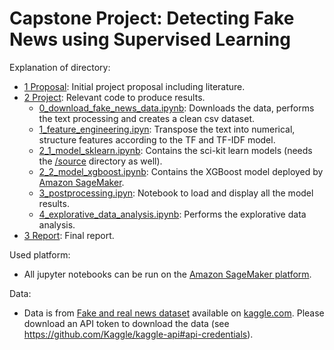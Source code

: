 # Capstone Project: Detecting Fake News using Supervised Learning

Explanation of directory:

- [1 Proposal](https://github.com/benjaminperucco/udacity-nano-mle/tree/master/5%20Capstone/1%20Proposal): Initial project proposal including literature.
- [2 Project](https://github.com/benjaminperucco/udacity-nano-mle/tree/master/5%20Capstone/2%20Project): Relevant code to produce results.
	- [0_download_fake_news_data.ipynb](https://github.com/benjaminperucco/udacity-nano-mle/blob/master/5%20Capstone/2%20Project/0_download_fake_news_data.ipynb): Downloads the data, performs the text processing and creates a clean csv dataset.
	- [1_feature_engineering.ipyn](https://github.com/benjaminperucco/udacity-nano-mle/blob/master/5%20Capstone/2%20Project/1_feature_engineering.ipynb): Transpose the text into numerical, structure features according to the TF and TF-IDF model.
	- [2_1_model_sklearn.ipynb](https://github.com/benjaminperucco/udacity-nano-mle/blob/master/5%20Capstone/2%20Project/2_1_model_sklearn.ipynb): Contains the sci-kit learn models (needs the [/source](https://github.com/benjaminperucco/udacity-nano-mle/tree/master/5%20Capstone/2%20Project/source) directory as well).
	- [2_2_model_xgboost.ipynb](https://github.com/benjaminperucco/udacity-nano-mle/blob/master/5%20Capstone/2%20Project/2_2_model_xgboost.ipynb): Contains the XGBoost model deployed by [Amazon SageMaker](https://aws.amazon.com/sagemaker).
	- [3_postprocessing.ipyn](https://github.com/benjaminperucco/udacity-nano-mle/blob/master/5%20Capstone/2%20Project/3_postprocessing.ipynb): Notebook to load and display all the model results.
	- [4_explorative_data_analysis.ipynb](https://github.com/benjaminperucco/udacity-nano-mle/blob/master/5%20Capstone/2%20Project/4_explorative_data_analysis.ipynb): Performs the explorative data analysis.
- [3 Report](https://github.com/benjaminperucco/udacity-nano-mle/tree/master/5%20Capstone/3%20Report): Final report.

Used platform:

- All jupyter notebooks can be run on the [Amazon SageMaker platform](https://aws.amazon.com/sagemaker).

Data:

- Data is from [Fake and real news dataset](https://www.kaggle.com/clmentbisaillon/fake-and-real-news-dataset)
available on [kaggle.com](https://www.kaggle.com). Please download an API token to download
the data (see https://github.com/Kaggle/kaggle-api#api-credentials).

